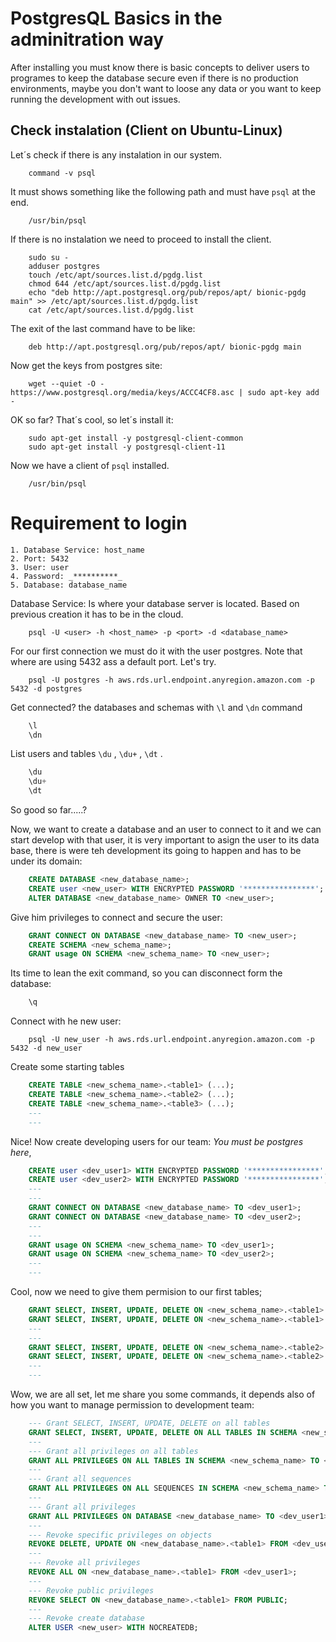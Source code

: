 # PostgresQL Basics in the adminitration way

After installing you must know there is basic concepts to deliver users to programes to keep the database secure even if there is no production environments, maybe you don't want to loose any data or you want to keep running the development with out issues.

## Check instalation (Client on Ubuntu-Linux)

Let´s check if there is any instalation in our system.

```shell
    command -v psql
```

It must shows something like the following path and must have ``` psql ``` at the end.
```shell
    /usr/bin/psql
```

If there is no instalation we need to proceed to install the client.
```shell
    sudo su -
    adduser postgres
    touch /etc/apt/sources.list.d/pgdg.list
    chmod 644 /etc/apt/sources.list.d/pgdg.list
    echo "deb http://apt.postgresql.org/pub/repos/apt/ bionic-pgdg main" >> /etc/apt/sources.list.d/pgdg.list
    cat /etc/apt/sources.list.d/pgdg.list
```

The exit of the last command have to be like:

```shell
    deb http://apt.postgresql.org/pub/repos/apt/ bionic-pgdg main
```

Now get the keys from postgres site:
```shell
    wget --quiet -O - https://www.postgresql.org/media/keys/ACCC4CF8.asc | sudo apt-key add -
```

OK so far? That´s cool, so let´s install it:

```shell
    sudo apt-get install -y postgresql-client-common
    sudo apt-get install -y postgresql-client-11
```

Now we have a client of ``` psql ``` installed.
```shell
    /usr/bin/psql
```

# Requirement to login 

    1. Database Service: host_name  
    2. Port: 5432
    3. User: user
    4. Password: _**********_
    5. Database: database_name

Database Service: Is where your database server is located. Based on previous creation it has to be in the cloud. 

```shell
    psql -U <user> -h <host_name> -p <port> -d <database_name>
```

For our first connection we must do it with the user postgres. Note that where are using 5432 ass a default port. Let's try.

```shell
    psql -U postgres -h aws.rds.url.endpoint.anyregion.amazon.com -p 5432 -d postgres
```

Get connected? the databases and schemas with ``` \l ``` and ``` \dn ``` command

```sql
    \l
    \dn
```

List users and tables ``` \du ``` , ``` \du+ ``` , ``` \dt ``` .

```sql
    \du 
    \du+
    \dt
```

So good so far.....?

Now, we want to create a database and an user to connect to it and we can start develop with that user, it is very important to asign the user to its data base, there is were teh development its going to happen and has to be under its domain:

```sql
    CREATE DATABASE <new_database_name>;
    CREATE user <new_user> WITH ENCRYPTED PASSWORD '****************';
    ALTER DATABASE <new_database_name> OWNER TO <new_user>;
```

Give him privileges to connect and secure the user:

```sql
    GRANT CONNECT ON DATABASE <new_database_name> TO <new_user>;
    CREATE SCHEMA <new_schema_name>;
    GRANT usage ON SCHEMA <new_schema_name> TO <new_user>;
```

Its time to lean the exit command, so you can disconnect form the database:

```sql
    \q
```

Connect with he new user:

```shell
    psql -U new_user -h aws.rds.url.endpoint.anyregion.amazon.com -p 5432 -d new_user
```

Create some starting tables

```sql
    CREATE TABLE <new_schema_name>.<table1> (...);
    CREATE TABLE <new_schema_name>.<table2> (...);
    CREATE TABLE <new_schema_name>.<table3> (...);
    ---
    ---
```

Nice! Now create developing users for our team: *You must be postgres here*, 

```sql
    CREATE user <dev_user1> WITH ENCRYPTED PASSWORD '****************';
    CREATE user <dev_user2> WITH ENCRYPTED PASSWORD '****************';
    ---
    ---
    GRANT CONNECT ON DATABASE <new_database_name> TO <dev_user1>;
    GRANT CONNECT ON DATABASE <new_database_name> TO <dev_user2>;
    ---
    ---
    GRANT usage ON SCHEMA <new_schema_name> TO <dev_user1>;
    GRANT usage ON SCHEMA <new_schema_name> TO <dev_user2>;
    ---
    ---
```

Cool, now we need to give them permision to our first tables;

```sql
    GRANT SELECT, INSERT, UPDATE, DELETE ON <new_schema_name>.<table1> TO <dev_user1>;
    GRANT SELECT, INSERT, UPDATE, DELETE ON <new_schema_name>.<table1> TO <dev_user2>;
    ---
    ---
    GRANT SELECT, INSERT, UPDATE, DELETE ON <new_schema_name>.<table2> TO <dev_user1>;
    GRANT SELECT, INSERT, UPDATE, DELETE ON <new_schema_name>.<table2> TO <dev_user2>;
    ---
    ---
```

Wow, we are all set, let me share you some commands, it depends also of how you want to manage permission to development team: 

```sql
    --- Grant SELECT, INSERT, UPDATE, DELETE on all tables
    GRANT SELECT, INSERT, UPDATE, DELETE ON ALL TABLES IN SCHEMA <new_schema_name> TO <dev_user1>;
    ---
    --- Grant all privileges on all tables
    GRANT ALL PRIVILEGES ON ALL TABLES IN SCHEMA <new_schema_name> TO <dev_user1>;
    --- 
    --- Grant all sequences
    GRANT ALL PRIVILEGES ON ALL SEQUENCES IN SCHEMA <new_schema_name> TO <dev_user1>;
    ---
    --- Grant all privileges
    GRANT ALL PRIVILEGES ON DATABASE <new_database_name> TO <dev_user1>;
    --- 
    --- Revoke specific privileges on objects
    REVOKE DELETE, UPDATE ON <new_database_name>.<table1> FROM <dev_user1>;
    --- 
    --- Revoke all privileges
    REVOKE ALL ON <new_database_name>.<table1> FROM <dev_user1>;
    --- 
    --- Revoke public privileges
    REVOKE SELECT ON <new_database_name>.<table1> FROM PUBLIC;
    --- 
    --- Revoke create database
    ALTER USER <new_user> WITH NOCREATEDB;
```


